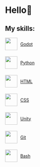 <h1>Hello👋</h1>
<h2>My skills:</h2>

<div style="display: flex; align-items: center; margin-bottom: 20px;">
  <img height="40" src="https://dl.flathub.org/media/org/godotengine/Godot.desktop/7a938908e081111b5d222cdb9c271700/icons/128x128@2/org.godotengine.Godot.desktop.png"> 
  <a href="https://godotengine.org/" style="margin-left: 10px;">Godot</a> 
</div>

<div style="display: flex; align-items: center; margin-bottom: 20px;">
  <img height="40" src="https://upload.wikimedia.org/wikipedia/commons/thumb/c/c3/Python-logo-notext.svg/1200px-Python-logo-notext.svg.png"> 
  <a href="https://www.python.org/" style="margin-left: 10px;">Python</a> 
</div>

<div style="display: flex; align-items: center; margin-bottom: 20px;">
  <img height="40" src="https://upload.wikimedia.org/wikipedia/commons/thumb/6/61/HTML5_logo_and_wordmark.svg/800px-HTML5_logo_and_wordmark.svg.png"> 
  <a href="https://en.wikipedia.org/wiki/HTML" style="margin-left: 10px;">HTML</a> 
</div>

<div style="display: flex; align-items: center; margin-bottom: 20px;">
  <img height="40" src="https://static.wikia.nocookie.net/wikies/images/a/a9/CSS3.png/revision/latest?cb=20160909123652&path-prefix=ru"> 
  <a href="https://en.wikipedia.org/wiki/CSS" style="margin-left: 10px;">CSS</a> 
</div>

<div style="display: flex; align-items: center; margin-bottom: 20px;">
  <img height="40" src="https://play-lh.googleusercontent.com/DvdO6zut4h7byRXOnmtpuyLTnC2-fPltRT-yqI0l9m_mA-U1mhDPj3NAE7IenEF1yg"> 
  <a href="https://unity.com/" style="margin-left: 10px;">Unity</a> 
</div>

<div style="display: flex; align-items: center; margin-bottom: 20px;">
  <img height="40" src="https://avatars.githubusercontent.com/u/18133?s=280&v=4"> 
  <a href="https://git-scm.com/downloads" style="margin-left: 10px;">Git</a> 
</div>

<div style="display: flex; align-items: center; margin-bottom: 20px;">
  <img height="40" src="https://sps-lab.org/post/2024_windows_bash/featured.png"> 
  <a href="https://www.gnu.org/software/bash/" style="margin-left: 10px;">Bash</a> 
</div>
